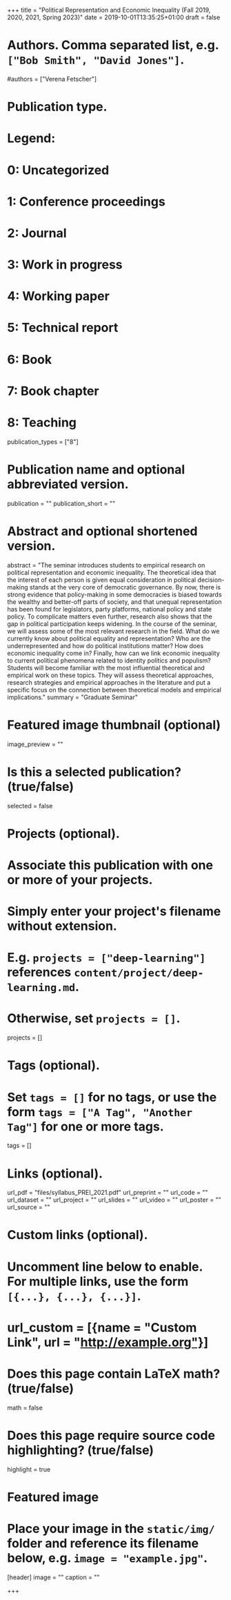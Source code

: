 +++
title = "Political Representation and Economic Inequality (Fall 2019, 2020, 2021, Spring 2023)"
date = 2019-10-01T13:35:25+01:00
draft = false

# Authors. Comma separated list, e.g. `["Bob Smith", "David Jones"]`.
#authors = ["Verena Fetscher"]

# Publication type.
# Legend:
#  0: Uncategorized
#  1: Conference proceedings
#  2: Journal
#  3: Work in progress
#  4: Working paper
#  5: Technical report
#  6: Book
#  7: Book chapter
#  8: Teaching
publication_types = ["8"]

# Publication name and optional abbreviated version.
publication = ""
publication_short = ""

# Abstract and optional shortened version.
abstract = "The seminar introduces students to empirical research on political representation and economic inequality. The theoretical idea that the interest of each person is given equal consideration in political decision-making stands at the very core of democratic governance. By now, there is strong evidence that policy-making in some democracies is biased towards the wealthy and better-off parts of society, and that unequal representation has been found for legislators, party platforms, national policy and state policy. To complicate matters even further, research also shows that the gap in political participation keeps widening. In the course of the seminar, we will assess some of the most relevant research in the field. What do we currently know about political equality and representation? Who are the underrepresented and how do political institutions matter? How does economic inequality come in? Finally, how can we link economic inequality to current political phenomena related to identity politics and populism? Students will become familiar with the most influential theoretical and empirical work on these topics. They will assess theoretical approaches, research strategies and empirical approaches in the literature and put a specific focus on the connection between theoretical models and empirical implications."
summary = "Graduate Seminar"

# Featured image thumbnail (optional)
image_preview = ""

# Is this a selected publication? (true/false)
selected = false

# Projects (optional).
#   Associate this publication with one or more of your projects.
#   Simply enter your project's filename without extension.
#   E.g. `projects = ["deep-learning"]` references `content/project/deep-learning.md`.
#   Otherwise, set `projects = []`.
projects = []

# Tags (optional).
#   Set `tags = []` for no tags, or use the form `tags = ["A Tag", "Another Tag"]` for one or more tags.
tags = []

# Links (optional).
url_pdf = "files/syllabus_PREI_2021.pdf"
url_preprint = ""
url_code = ""
url_dataset = ""
url_project = ""
url_slides = ""
url_video = ""
url_poster = ""
url_source = ""

# Custom links (optional).
#   Uncomment line below to enable. For multiple links, use the form `[{...}, {...}, {...}]`.
# url_custom = [{name = "Custom Link", url = "http://example.org"}]

# Does this page contain LaTeX math? (true/false)
math = false

# Does this page require source code highlighting? (true/false)
highlight = true

# Featured image
# Place your image in the `static/img/` folder and reference its filename below, e.g. `image = "example.jpg"`.
[header]
image = ""
caption = ""

+++

